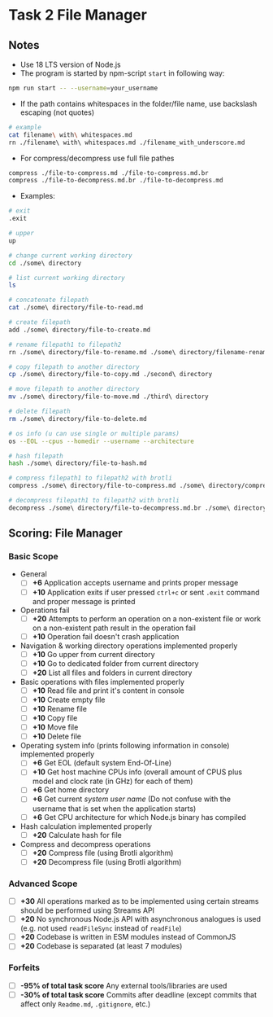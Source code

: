 # Task 2 File Manager

## Notes

- Use 18 LTS version of Node.js
- The program is started by npm-script `start` in following way:

```sh
npm run start -- --username=your_username
```

- If the path contains whitespaces in the folder/file name, use backslash escaping (not quotes)

```sh
# example
cat filename\ with\ whitespaces.md
rn ./filename\ with\ whitespaces.md ./filename_with_underscore.md
```

- For compress/decompress use full file pathes

```sh
compress ./file-to-compress.md ./file-to-compress.md.br
compress ./file-to-decompress.md.br ./file-to-decompress.md
```

- Examples:

```sh
# exit
.exit

# upper
up

# change current working directory
cd ./some\ directory

# list current working directory
ls

# concatenate filepath
cat ./some\ directory/file-to-read.md

# create filepath
add ./some\ directory/file-to-create.md

# rename filepath1 to filepath2
rn ./some\ directory/file-to-rename.md ./some\ directory/filename-renamed.md

# copy filepath to another directory
cp ./some\ directory/file-to-copy.md ./second\ directory

# move filepath to another directory
mv ./some\ directory/file-to-move.md ./third\ directory

# delete filepath
rm ./some\ directory/file-to-delete.md

# os info (u can use single or multiple params)
os --EOL --cpus --homedir --username --architecture

# hash filepath
hash ./some\ directory/file-to-hash.md

# compress filepath1 to filepath2 with brotli
compress ./some\ directory/file-to-compress.md ./some\ directory/compressed-file.md.br

# decompress filepath1 to filepath2 with brotli
decompress ./some\ directory/file-to-decompress.md.br ./some\ directory/decompressed-file.md
```

## Scoring: File Manager

### Basic Scope

- General
  - [ ] **+6** Application accepts username and prints proper message
  - [ ] **+10** Application exits if user pressed `ctrl+c` or sent `.exit` command and proper message is printed
- Operations fail
  - [ ] **+20** Attempts to perform an operation on a non-existent file or work on a non-existent path result in the operation fail
  - [ ] **+10** Operation fail doesn't crash application
- Navigation & working directory operations implemented properly
  - [ ] **+10** Go upper from current directory
  - [ ] **+10** Go to dedicated folder from current directory
  - [ ] **+20** List all files and folders in current directory
- Basic operations with files implemented properly
  - [ ] **+10** Read file and print it's content in console
  - [ ] **+10** Create empty file
  - [ ] **+10** Rename file
  - [ ] **+10** Copy file
  - [ ] **+10** Move file
  - [ ] **+10** Delete file
- Operating system info (prints following information in console) implemented properly
  - [ ] **+6** Get EOL (default system End-Of-Line)
  - [ ] **+10** Get host machine CPUs info (overall amount of CPUS plus model and clock rate (in GHz) for each of them)
  - [ ] **+6** Get home directory
  - [ ] **+6** Get current _system user name_ (Do not confuse with the username that is set when the application starts)
  - [ ] **+6** Get CPU architecture for which Node.js binary has compiled
- Hash calculation implemented properly
  - [ ] **+20** Calculate hash for file
- Compress and decompress operations
  - [ ] **+20** Compress file (using Brotli algorithm)
  - [ ] **+20** Decompress file (using Brotli algorithm)

### Advanced Scope

- [ ] **+30** All operations marked as to be implemented using certain streams should be performed using Streams API
- [ ] **+20** No synchronous Node.js API with asynchronous analogues is used (e.g. not used `readFileSync` instead of `readFile`)
- [ ] **+20** Codebase is written in ESM modules instead of CommonJS
- [ ] **+20** Codebase is separated (at least 7 modules)

### Forfeits

- [ ] **-95% of total task score** Any external tools/libraries are used
- [ ] **-30% of total task score** Commits after deadline (except commits that affect only `Readme.md`, `.gitignore`, etc.)
